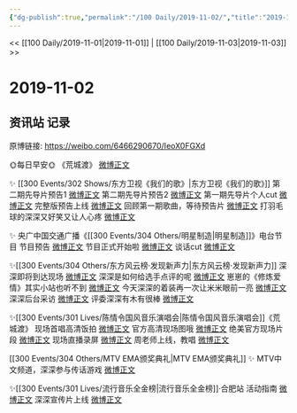 ```yaml
---
{"dg-publish":true,"permalink":"/100 Daily/2019-11-02/","title":"2019-11-02","created":"2023-03-29T22:22:17.050+08:00","updated":"2023-03-29T22:23:19.220+08:00"}
---
```



<< [[100 Daily/2019-11-01\|2019-11-01]] | [[100 Daily/2019-11-03\|2019-11-03]] >>

# 2019-11-02

## 资讯站 记录

原博链接: https://weibo.com/6466290670/IeoX0FGXd

🌞每日早安🌞 《荒城渡》 [微博正文](https://m.weibo.cn/6466290670/4434092441972273)

✨ [[300 Events/302 Shows/东方卫视《我们的歌》\|东方卫视《我们的歌》]]
第二期先导片预告1 [微博正文](https://m.weibo.cn/6466290670/4434134275879043)
第二期先导片预告2 [微博正文](https://m.weibo.cn/6466290670/4434206702573502)
第一期先导片个人cut [](https://m.weibo.cn/6466290670/4434179729015113http://t.cn/AiBykNfO) [微博正文](https://m.weibo.cn/6466290670/4434179956143967)
完整版预告上线 [微博正文](https://m.weibo.cn/6466290670/4434272779256794)
回顾第一期歌曲，等待预告片 [微博正文](https://m.weibo.cn/6466290670/4434298494608384)
打羽毛球的深深又好笑又让人心疼 [微博正文](https://m.weibo.cn/6466290670/4434308468678825)

✨ 央广中国交通广播《[[300 Events/304 Others/明星制造\|明星制造]]》电台节目
节目预告 [微博正文](https://m.weibo.cn/6466290670/4434152260350492)
节目正式开始啦 [微博正文](https://m.weibo.cn/6466290670/4434211853172698)
谈话cut [微博正文](https://m.weibo.cn/6466290670/4434277481117102)

✨[[300 Events/304 Others/东方风云榜·发现新声力\|东方风云榜·发现新声力]]
深深即将到达现场 [微博正文](https://m.weibo.cn/6466290670/4434159608657597)
深深是如何给选手点评的呢 [微博正文](https://m.weibo.cn/6466290670/4434221399185684)
崽崽的《修炼爱情》其实小站也听不到 [微博正文](https://m.weibo.cn/6466290670/4434223840107454)
今天深深的着装再一次让米米眼前一亮 [微博正文](https://m.weibo.cn/6466290670/4434224075406931)
深深后台采访 [微博正文](https://m.weibo.cn/6466290670/4434291427117294)
评委深深有木有很棒 [微博正文](https://m.weibo.cn/6466290670/4434326458316979)

✨[[300 Events/301 Lives/陈情令国风音乐演唱会\|陈情令国风音乐演唱会]]《荒城渡》
现场首唱高清饭拍 [微博正文](https://m.weibo.cn/6466290670/4434178084649100)
官方高清现场图哦 [微博正文](https://m.weibo.cn/6466290670/4434225878631627)
绝美官方现场片段 [微博正文](https://m.weibo.cn/6466290670/4434297337227034)
现场直播录屏 [微博正文](https://m.weibo.cn/6466290670/4434293026005203)
周老师上线，教唱 [微博正文](https://m.weibo.cn/6466290670/4434305570395324)

[[300 Events/304 Others/MTV EMA颁奖典礼\|MTV EMA颁奖典礼]]
✨ MTV中文频道，深深参与传话游戏 [微博正文](https://m.weibo.cn/6466290670/4434184615911124)

✨[[300 Events/301 Lives/流行音乐全金榜\|流行音乐全金榜]]·合肥站
活动指南 [微博正文](https://m.weibo.cn/6466290670/4434235290938195)
深深宣传片上线 [微博正文](https://m.weibo.cn/6466290670/4434272268479184)
